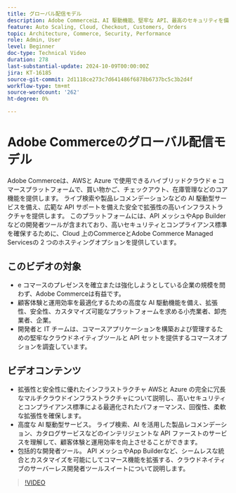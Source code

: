 ```yaml
---
title: グローバル配信モデル
description: Adobe Commerceは、AI 駆動機能、堅牢な API、最高のセキュリティを備えたプラットフォームで、AWSと Azure で柔軟なサポートオプションと共に利用できます。
feature: Auto Scaling, Cloud, Checkout, Customers, Orders
topic: Architecture, Commerce, Security, Performance
role: Admin, User
level: Beginner
doc-type: Technical Video
duration: 278
last-substantial-update: 2024-10-09T00:00:00Z
jira: KT-16185
source-git-commit: 2d1118ce273c7d641486f6878b6737bc5c3b2d4f
workflow-type: tm+mt
source-wordcount: '262'
ht-degree: 0%

---
```



# Adobe Commerceのグローバル配信モデル

Adobe Commerceは、AWSと Azure で使用できるハイブリッドクラウド e コマースプラットフォームで、買い物かご、チェックアウト、在庫管理などのコア機能を提供します。 ライブ検索や製品レコメンデーションなどの AI 駆動型サービスを備え、広範な API サポートを備えた安全で拡張性の高いインフラストラクチャを提供します。 このプラットフォームには、API メッシュやApp Builderなどの開発者ツールが含まれており、高いセキュリティとコンプライアンス標準を確保するために、Cloud 上のCommerceとAdobe Commerce Managed Servicesの 2 つのホスティングオプションを提供しています。

## このビデオの対象

- e コマースのプレゼンスを確立または強化しようとしている企業の規模を問わず、Adobe Commerceは有益です。
- 顧客体験と運用効率を最適化するための高度な AI 駆動機能を備え、拡張性、安全性、カスタマイズ可能なプラットフォームを求める小売業者、卸売業者、企業。
- 開発者と IT チームは、コマースアプリケーションを構築および管理するための堅牢なクラウドネイティブツールと API セットを提供するコマースオプションを調査しています。

## ビデオコンテンツ

- 拡張性と安全性に優れたインフラストラクチャ  AWSと Azure の完全に冗長なマルチクラウドインフラストラクチャについて説明し、高いセキュリティとコンプライアンス標準による最適化されたパフォーマンス、回復性、柔軟な拡張性を確保します。
- 高度な AI 駆動型サービス。 ライブ検索、AI を活用した製品レコメンデーション、カタログサービスなどのインテリジェントな API ファーストのサービスを理解して、顧客体験と運用効率を向上させることができます。&#x200B;
- 包括的な開発者ツール。 API メッシュやApp Builderなど、シームレスな統合とカスタマイズを可能にしてコマース機能を拡張する、クラウドネイティブのサーバーレス開発者ツールスイートについて説明します。&#x200B;

>[!VIDEO](https://video.tv.adobe.com/v/3433500?learn=on)
